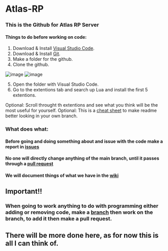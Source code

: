 # Atlas-RP
### This is the Github for Atlas RP Server

#### Things to do before working on code:

1. Download & Install [Visual Studio Code](https://code.visualstudio.com).
2. Download & Install [Git](https://gitforwindows.org).
3. Make a folder for the github.
4. Clone the github.

![image](https://github.com/yairme/Atlas-RP/assets/35409296/c01b6994-5915-4a24-bd09-854ade5119a0)
![image](https://github.com/yairme/Atlas-RP/assets/35409296/d8aa6772-0682-4e93-bf47-5100cd82d602)

5. Open the folder with Visual Studio Code.
6. Go to the extentions tab and search up Lua and install the first 5 extentions.
   
Optional: Scroll throught th extentions and see what you think will be the most useful for yourself.
Optional: This is a [cheat sheet](https://github.com/adam-p/markdown-here/wiki/Markdown-Cheatsheet) to make readme better looking in your own branch.

### What does what:

#### Before going and doing something about and issue with the code make a report in [issues](https://github.com/yairme/Atlas-RP/issues)
#### No one will directly change anything of the main branch, until it passes through a [pull request](https://github.com/yairme/Atlas-RP/pulls)
#### We will document things of what we have in the [wiki](https://github.com/yairme/Atlas-RP/wiki)

## Important!!

### When going to work anything to do with programming either adding or removing code, make a [branch](https://github.com/yairme/Atlas-RP/branches) then work on the branch, to add it then make a pull request.

## There will be more done here, as for now this is all I can think of.
